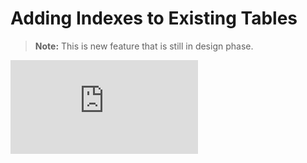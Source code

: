 # Adding Indexes to Existing Tables

> **Note:** This is new feature that is still in design phase.


[![Analytics](https://yugabyte.appspot.com/UA-104956980-4/architecture/design/docdb-online-index-backfill.md?pixel&useReferer)](https://github.com/YugaByte/ga-beacon)

